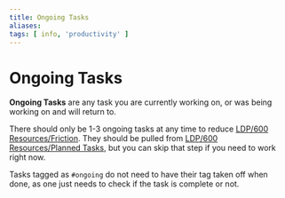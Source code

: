 ```yaml
---
title: Ongoing Tasks
aliases: 
tags: [ info, 'productivity' ]
---
```

# Ongoing Tasks
**Ongoing Tasks** are any task you are currently working on, or was being working on and will return to.

There should only be 1-3 ongoing tasks at any time to reduce [LDP/600 Resources/Friction](None). They should be pulled from [LDP/600 Resources/Planned Tasks](None), but you can skip that step if you need to work right now.

Tasks tagged as `#ongoing` do not need to have their tag taken off when done, as one just needs to check if the task is complete or not.